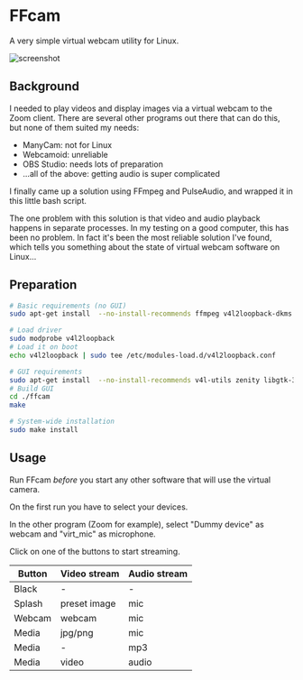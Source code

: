 # FFcam

A very simple virtual webcam utility for Linux.

![screenshot](https://user-images.githubusercontent.com/7693838/102994393-480c4b00-451f-11eb-80bf-a51e85981960.png)

## Background

I needed to play videos and display images via a virtual webcam to the Zoom client. There are several other programs out there that can do this, but none of them suited my needs:
- ManyCam: not for Linux
- Webcamoid: unreliable
- OBS Studio: needs lots of preparation
- ...all of the above: getting audio is super complicated

I finally came up a solution using FFmpeg and PulseAudio, and wrapped it in this little bash script.

The one problem with this solution is that video and audio playback happens in separate processes. In my testing on a good computer, this has been no problem. In fact it's been the most reliable solution I've found, which tells you something about the state of virtual webcam software on Linux...

## Preparation

```sh
# Basic requirements (no GUI)
sudo apt-get install  --no-install-recommends ffmpeg v4l2loopback-dkms

# Load driver
sudo modprobe v4l2loopback
# Load it on boot
echo v4l2loopback | sudo tee /etc/modules-load.d/v4l2loopback.conf 

# GUI requirements
sudo apt-get install  --no-install-recommends v4l-utils zenity libgtk-3-dev gcc make
# Build GUI
cd ./ffcam
make

# System-wide installation
sudo make install
```

## Usage

Run FFcam *before* you start any other software that will use the virtual camera.

On the first run you have to select your devices.

In the other program (Zoom for example), select "Dummy device" as webcam and "virt_mic" as microphone.

Click on one of the buttons to start streaming.

| Button | Video stream | Audio stream |
|------|--------------|--------------|
| Black | - | - |
| Splash | preset image | mic |
| Webcam | webcam | mic |
| Media | jpg/png | mic |
| Media | - | mp3 |
| Media | video | audio |
